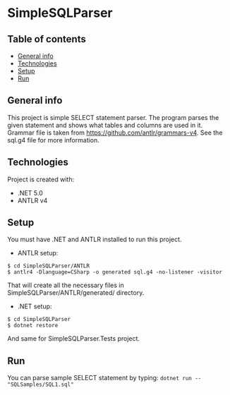# SimpleSQLParser

## Table of contents
* [General info](#general-info)
* [Technologies](#technologies)
* [Setup](#setup)
* [Run](#run)

## General info
This project is simple SELECT statement parser. The program parses the given statement and shows what tables and columns are used in it. 
Grammar file is taken from https://github.com/antlr/grammars-v4. See the sql.g4 file for more information.
	
## Technologies
Project is created with:
* .NET 5.0
* ANTLR v4
	
## Setup
You must have .NET and ANTLR installed to run this project.

* ANTLR setup:
```
$ cd SimpleSQLParser/ANTLR
$ antlr4 -Dlanguage=CSharp -o generated sql.g4 -no-listener -visitor
```
That will create all the necessary files in SimpleSQLParser/ANTLR/generated/ directory. 

* .NET setup:
```
$ cd SimpleSQLParser
$ dotnet restore
```
And same for SimpleSQLParser.Tests project.

## Run
You can parse sample SELECT statement by typing:
`dotnet run -- "SQLSamples/SQL1.sql"`
